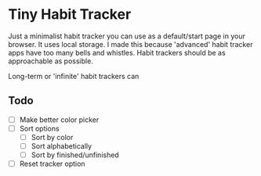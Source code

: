 # Tiny Habit Tracker
Just a minimalist habit tracker you can use as a default/start page in your browser. It uses local storage. I made this because 'advanced' habit tracker apps have too many bells and whistles. Habit trackers should be as approachable as possible.

Long-term or 'infinite' habit trackers can 

## Todo
* [ ] Make better color picker
* [ ] Sort options
  * [ ] Sort by color
  * [ ] Sort alphabetically
  * [ ] Sort by finished/unfinished 
* [ ] Reset tracker option